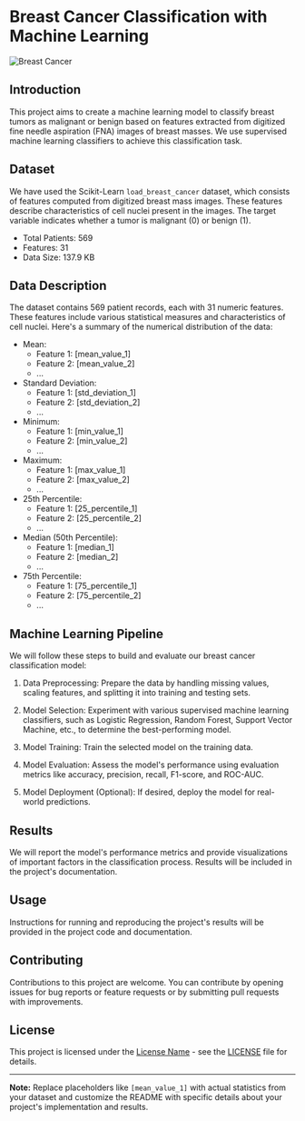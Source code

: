 # Breast Cancer Classification with Machine Learning

![Breast Cancer](breast_cancer_image.png)

## Introduction

This project aims to create a machine learning model to classify breast tumors as malignant or benign based on features extracted from digitized fine needle aspiration (FNA) images of breast masses. We use supervised machine learning classifiers to achieve this classification task.

## Dataset

We have used the Scikit-Learn `load_breast_cancer` dataset, which consists of features computed from digitized breast mass images. These features describe characteristics of cell nuclei present in the images. The target variable indicates whether a tumor is malignant (0) or benign (1).

- Total Patients: 569
- Features: 31
- Data Size: 137.9 KB

## Data Description

The dataset contains 569 patient records, each with 31 numeric features. These features include various statistical measures and characteristics of cell nuclei. Here's a summary of the numerical distribution of the data:

- Mean:
  - Feature 1: [mean_value_1]
  - Feature 2: [mean_value_2]
  - ...
- Standard Deviation:
  - Feature 1: [std_deviation_1]
  - Feature 2: [std_deviation_2]
  - ...
- Minimum:
  - Feature 1: [min_value_1]
  - Feature 2: [min_value_2]
  - ...
- Maximum:
  - Feature 1: [max_value_1]
  - Feature 2: [max_value_2]
  - ...
- 25th Percentile:
  - Feature 1: [25_percentile_1]
  - Feature 2: [25_percentile_2]
  - ...
- Median (50th Percentile):
  - Feature 1: [median_1]
  - Feature 2: [median_2]
  - ...
- 75th Percentile:
  - Feature 1: [75_percentile_1]
  - Feature 2: [75_percentile_2]
  - ...

## Machine Learning Pipeline

We will follow these steps to build and evaluate our breast cancer classification model:

1. Data Preprocessing: Prepare the data by handling missing values, scaling features, and splitting it into training and testing sets.

2. Model Selection: Experiment with various supervised machine learning classifiers, such as Logistic Regression, Random Forest, Support Vector Machine, etc., to determine the best-performing model.

3. Model Training: Train the selected model on the training data.

4. Model Evaluation: Assess the model's performance using evaluation metrics like accuracy, precision, recall, F1-score, and ROC-AUC.

5. Model Deployment (Optional): If desired, deploy the model for real-world predictions.

## Results

We will report the model's performance metrics and provide visualizations of important factors in the classification process. Results will be included in the project's documentation.

## Usage

Instructions for running and reproducing the project's results will be provided in the project code and documentation.

## Contributing

Contributions to this project are welcome. You can contribute by opening issues for bug reports or feature requests or by submitting pull requests with improvements.

## License

This project is licensed under the [License Name](LICENSE) - see the [LICENSE](LICENSE) file for details.

---

**Note:** Replace placeholders like `[mean_value_1]` with actual statistics from your dataset and customize the README with specific details about your project's implementation and results.
